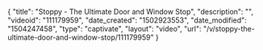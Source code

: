 {
    "title": "Stoppy - The Ultimate Door and Window Stop",
    "description": "",
    "videoid": "111179959",
    "date_created": "1502923553",
    "date_modified": "1504247458",
    "type": "captivate",
    "layout": "video",
    "url": "\/v\/stoppy-the-ultimate-door-and-window-stop\/111179959"
}